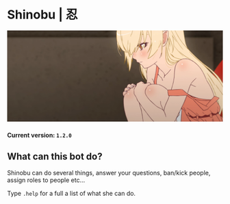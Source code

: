 # Shinobu | 忍


<p align="center">
  <img src="images/shinobu.png" alt="xd"/>
</p>


#### Current version: `1.2.0`

## What can this bot do?

Shinobu can do several things, answer your questions, ban/kick people, assign roles to people etc...

Type `.help` for a full a list of what she can do.






